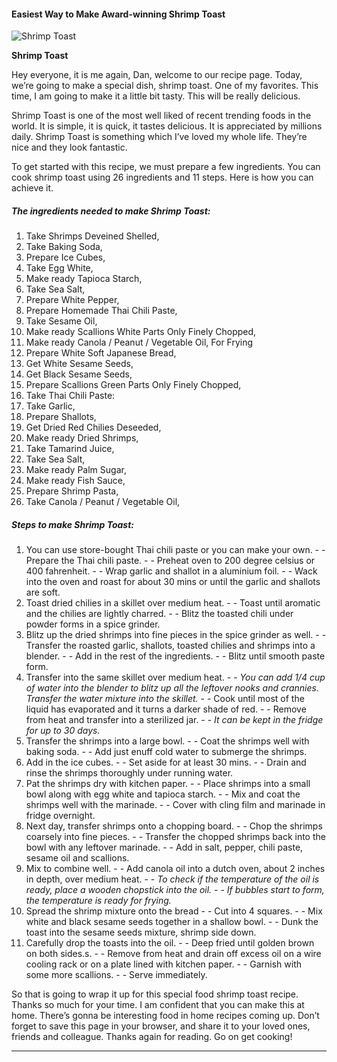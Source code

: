             

#### Easiest Way to Make Award-winning Shrimp Toast

![Shrimp Toast](https://img-global.cpcdn.com/recipes/b7c6b2caaded9b6c/751x532cq70/shrimp-toast-recipe-main-photo.jpg)

**Shrimp Toast**

Hey everyone, it is me again, Dan, welcome to our recipe page. Today, we’re going to make a special dish, shrimp toast. One of my favorites. This time, I am going to make it a little bit tasty. This will be really delicious.

Shrimp Toast is one of the most well liked of recent trending foods in the world. It is simple, it is quick, it tastes delicious. It is appreciated by millions daily. Shrimp Toast is something which I’ve loved my whole life. They’re nice and they look fantastic.

To get started with this recipe, we must prepare a few ingredients. You can cook shrimp toast using 26 ingredients and 11 steps. Here is how you can achieve it.

##### The ingredients needed to make Shrimp Toast:

1.  Take Shrimps Deveined Shelled,
2.  Take Baking Soda,
3.  Prepare Ice Cubes,
4.  Take Egg White,
5.  Make ready Tapioca Starch,
6.  Take Sea Salt,
7.  Prepare White Pepper,
8.  Prepare Homemade Thai Chili Paste,
9.  Take Sesame Oil,
10.  Make ready Scallions White Parts Only Finely Chopped,
11.  Make ready Canola / Peanut / Vegetable Oil, For Frying
12.  Prepare White Soft Japanese Bread,
13.  Get White Sesame Seeds,
14.  Get Black Sesame Seeds,
15.  Prepare Scallions Green Parts Only Finely Chopped,
16.  Take Thai Chili Paste:
17.  Take Garlic,
18.  Prepare Shallots,
19.  Get Dried Red Chilies Deseeded,
20.  Make ready Dried Shrimps,
21.  Take Tamarind Juice,
22.  Take Sea Salt,
23.  Make ready Palm Sugar,
24.  Make ready Fish Sauce,
25.  Prepare Shrimp Pasta,
26.  Take Canola / Peanut / Vegetable Oil,

##### Steps to make Shrimp Toast:

1.  You can use store-bought Thai chili paste or you can make your own. - - Prepare the Thai chili paste. - - Preheat oven to 200 degree celsius or 400 fahrenheit. - - Wrap garlic and shallot in a aluminium foil. - - Wack into the oven and roast for about 30 mins or until the garlic and shallots are soft.
2.  Toast dried chilies in a skillet over medium heat. - - Toast until aromatic and the chilies are lightly charred. - - Blitz the toasted chili under powder forms in a spice grinder.
3.  Blitz up the dried shrimps into fine pieces in the spice grinder as well. - - Transfer the roasted garlic, shallots, toasted chilies and shrimps into a blender. - - Add in the rest of the ingredients. - - Blitz until smooth paste form.
4.  Transfer into the same skillet over medium heat. - - _You can add 1/4 cup of water into the blender to blitz up all the leftover nooks and crannies. Transfer the water mixture into the skillet._ - - Cook until most of the liquid has evaporated and it turns a darker shade of red. - - Remove from heat and transfer into a sterilized jar. - - _It can be kept in the fridge for up to 30 days._
5.  Transfer the shrimps into a large bowl. - - Coat the shrimps well with baking soda. - - Add just enuff cold water to submerge the shrimps.
6.  Add in the ice cubes. - - Set aside for at least 30 mins. - - Drain and rinse the shrimps thoroughly under running water.
7.  Pat the shrimps dry with kitchen paper. - - Place shrimps into a small bowl along with egg white and tapioca starch. - - Mix and coat the shrimps well with the marinade. - - Cover with cling film and marinade in fridge overnight.
8.  Next day, transfer shrimps onto a chopping board. - - Chop the shrimps coarsely into fine pieces. - - Transfer the chopped shrimps back into the bowl with any leftover marinade. - - Add in salt, pepper, chili paste, sesame oil and scallions.
9.  Mix to combine well. - - Add canola oil into a dutch oven, about 2 inches in depth, over medium heat. - - _To check if the temperature of the oil is ready, place a wooden chopstick into the oil. - - If bubbles start to form, the temperature is ready for frying._
10.  Spread the shrimp mixture onto the bread - - Cut into 4 squares. - - Mix white and black sesame seeds together in a shallow bowl. - - Dunk the toast into the sesame seeds mixture, shrimp side down.
11.  Carefully drop the toasts into the oil. - - Deep fried until golden brown on both sides.s. - - Remove from heat and drain off excess oil on a wire cooling rack or on a plate lined with kitchen paper. - - Garnish with some more scallions. - - Serve immediately.

So that is going to wrap it up for this special food shrimp toast recipe. Thanks so much for your time. I am confident that you can make this at home. There’s gonna be interesting food in home recipes coming up. Don’t forget to save this page in your browser, and share it to your loved ones, friends and colleague. Thanks again for reading. Go on get cooking!

* * *